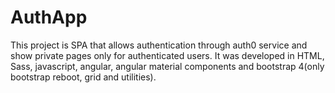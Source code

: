 # AuthApp

This project is SPA that allows authentication through auth0 service and show private pages only for authenticated users. It was developed in HTML, Sass, javascript, angular, angular material components and bootstrap 4(only bootstrap reboot, grid and utilities).
